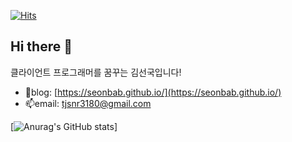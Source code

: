 <!--
**SeonBab/SeonBab** is a ✨ _special_ ✨ repository because its `README.md` (this file) appears on your GitHub profile.

Here are some ideas to get you started:

- 🔭 I’m currently working on ...
- 🌱 I’m currently learning ...
- 👯 I’m looking to collaborate on ...
- 🤔 I’m looking for help with ...
- 💬 Ask me about ...
- 📫 How to reach me: ...
- 😄 Pronouns: ...
- ⚡ Fun fact: ...
-->


[![Hits](https://hits.seeyoufarm.com/api/count/incr/badge.svg?url=https%3A%2F%2Fgithub.com%2FSeonBab&count_bg=%23000000&title_bg=%233A3A3A&icon=&icon_color=%23E7E7E7&title=hits&edge_flat=false)](https://hits.seeyoufarm.com)

## Hi there 👋

클라이언트 프로그래머를 꿈꾸는 김선국입니다!

+ 🌱blog: [https://seonbab.github.io/](https://seonbab.github.io/)
+ 📫email: <tjsnr3180@gmail.com>

[![Anurag's GitHub stats](https://github-readme-stats.vercel.app/api?username=SeonBab&count_private=true&show_icons=true&theme=swift)]